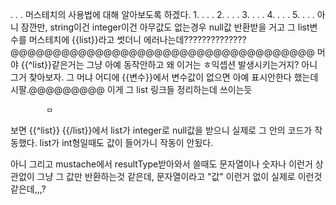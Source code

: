 .
.
.
머스테치의 사용법에 대해 알아보도록 하겠다.
1.
.
.
.
2.
.
.
.
3.
.
.
.
4.
.
.
.
5.
.
.
.
            아니 잠깐만, string이건 integer이건 아무값도 없는경우 null값 반환받을 거고 그 list변수를 머스테치에 {{list}}라고 썻더니 에러나는데??????????????
            @@@@@@@@@@@@@@@@@@@@@@@@@@@@@@@@@@@@ 머야 {{^list}}같은거는 그냥 아예 동작안하고 왜 이거는 ㅎ익셉션 발생시키는거지? 아니 그거 찾아보자. 그 머냐 어디에 {{변수}}에서
            변수값이 없으면 아예 표시안한다 했는데 시팔.@@@@@@@@@ 이게 그 list 링크들 정리하는데 쓰이는듯
            
            
            ㅁ
보면 {{^list}} {{/list}}에서 list가 integer로 null값을 받으니
실제로 그 안의 코드가 작동했다.
list가 int형일때도 값이 들어가니 작동이 안됬다.



아니 그리고 mustache에서 resultType받아와서 쓸때도 문자열이나 숫자나 이런거 상관없이 그냥
그 값만 반환하는것 같은데, 문자열이라고 "값" 이런거 없이
실제로 이런것같은데,,,?